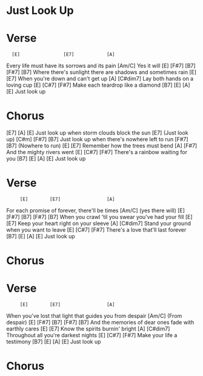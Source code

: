 # Just Look Up

# Verse
      [E]                [E7]            [A]
Every life must have its sorrows and its pain
       [Am/C]
Yes it will
              [E]                [F#7]                 [B7]  [F#7] [B7]
Where there's sunlight there are shadows and sometimes rain
            [E]                [E7]
When you're down and can't get up
         [A]              [C#dim7]
Lay both hands on a loving cup
          [E]      [C#7]  [F#7]
Make each teardrop like a diamond
[B7]      [E]   [A]  [E]
Just look up


# Chorus
[E7]             [A]                     [E]
Just look up when storm clouds block the sun
          [E7]
(Just look up)
         [C#m]           [F#7]            [B7]
Just look up when there's nowhere left to run
   [F#7]    [B7]
(Nowhere to run)
         [E]                [E7]
Remember how the trees must bend
        [A]           [F#7]
And the mighty rivers went
          [E]     [C#7]   [F#7]
There's a rainbow waiting for you
[B7]      [E]  [A]  [E]
Just look up

# Verse
         [E]        [E7]                 [A]
For each promise of forever, there'll be times
           [Am/C]
(yes there will)
         [E]            [F#7]                 [B7]  [F#7] [B7]
When you crawl 'til you swear you've had your fill
          [E]                 [E7]
Keep your heart right on your sleeve
          [A]                      [C#dim7]
Stand your ground when you want to leave
          [E]      [C#7]  [F#7]
There's a love that'll last forever
[B7]      [E]   [A]  [E]
Just look up

# Chorus

# Verse
         [E]        [E7]                 [A]
When you've lost that light that guides you from despair
      [Am/C]
(From despair)
        [E]             [F#7]                  [B7]  [F#7] [B7]
And the memories of dear ones fade with earthly cares
         [E]             [E7]
Know the spirits burnin' bright
           [A]                [C#dim7]
Throughout all you're darkest nights
          [E]    [C#7] [F#7]
Make your life a testimony
[B7]      [E]   [A]  [E]
Just look up

# Chorus



